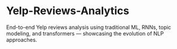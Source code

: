 # Yelp-Reviews-Analytics
End-to-end Yelp reviews analysis using traditional ML, RNNs, topic modeling, and transformers — showcasing the evolution of NLP approaches.

